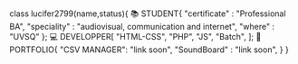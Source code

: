 class lucifer2799(name,status){
  📚 STUDENT{
    "certificate" : "Professional BA",
    "speciality"  : "audiovisual, communication and internet",
    "where"       : "UVSQ"
  };
  💻 DEVELOPPER[
    "HTML-CSS",
    "PHP",
    "JS",
    "Batch",
  ];
  📁 PORTFOLIO{
  "CSV MANAGER": "link soon",
  "SoundBoard" : "link soon",
  }
}

